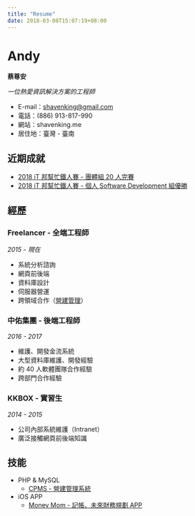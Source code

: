```yaml
---
title: "Resume"
date: 2018-03-08T15:07:19+08:00
---
```


# Andy
**蔡尊安**

*一位熱愛資訊解決方案的工程師*

* E-mail：shavenking@gmail.com
* 電話：(886) 913-817-990
* 網站：shavenking.me
* 居住地：臺灣 - 臺南

## 近期成就

- [2018 iT 邦幫忙鐵人賽 - 團體組 20 人完賽](https://ithelp.ithome.com.tw/ironman/signup/team/17)
- [2018 iT 邦幫忙鐵人賽 - 個人 Software Development 組優勝](https://ithelp.ithome.com.tw/users/20107332/ironman/1475)

## 經歷
### Freelancer - 全端工程師
*2015 - 現在*

- 系統分析諮詢
- 網頁前後端
- 資料庫設計
- 伺服器營運
- 跨領域合作（[營建管理](https://github.com/shavenking/project-boomer)）

### 中佑集團 - 後端工程師
*2016 - 2017*

- 維護、開發金流系統
- 大型資料庫維護、開發經驗
- 約 40 人軟體團隊合作經驗
- 跨部門合作經驗

### KKBOX - 實習生
*2014 - 2015*

- 公司內部系統維護（Intranet）
- 廣泛接觸網頁前後端知識

## 技能
- PHP & MySQL
	- [CPMS - 營建管理系統](https://github.com/shavenking/project-boomer)
- iOS APP
	- [Money Mom - 記帳、未來財務規劃 APP](https://itunes.apple.com/tw/app/money-mom/id1330084043?l=en&mt=8)

